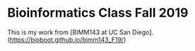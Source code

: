 # Bioinformatics Class Fall 2019

This is my work from [BIMM143 at UC San Diego].(https://bioboot.github.io/bimm143_F19/)
